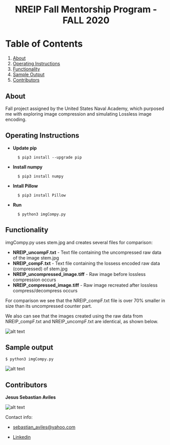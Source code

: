 <h1 align="center">NREIP Fall Mentorship Program - FALL 2020</h1>

# Table of Contents

1. [About](https://github.com/JsAviles/NREIP_FallMentorship2020#about)
2. [Operating Instructions](https://github.com/JsAviles/NREIP_FallMentorship2020#Operating-Instructions)
3. [Functionality](https://github.com/JsAviles/NREIP_FallMentorship2020#Functionality)
4. [Sample Output](https://github.com/JsAviles/NREIP_FallMentorship2020#Sample-output)
5. [Contributors](https://github.com/JsAviles/NREIP_FallMentorship2020#Contributors)

## About

Fall project assigned by the United States Naval Academy, which purposed me with exploring image compression and simulating Lossless image encoding.
## Operating Instructions

* **Update pip**

        $ pip3 install --upgrade pip

* **Install numpy**

        $ pip3 install numpy

* **Intall Pillow**

        $ pip3 install Pillow

* **Run**

        $ python3 imgCompy.py

## Functionality

imgCompy.py uses stem.jpg and creates several files for comparison:

* **NREIP_uncompF.txt** - Text file containing the uncompressed raw data of the image stem.jpg
* **NREIP_compF.txt** - Text file containing the lossess encoded raw data (compressed) of stem.jpg
* **NREIP_uncompressed_image.tiff** - Raw image before lossless compression occurs
* **NREIP_compressed_image.tiff** -  Raw image recreated after lossless compress/decompress occurs

For comparison we see that the NREIP_compF.txt file is over 70% smaller in size than its uncompressed counter part.

We also can see that the images created using the raw data from NREIP_compF.txt and NREIP_uncompF.txt are identical, as shown below.


![alt text](https://i.gyazo.com/e63a546d639d3930c890be3a43946b1d.png)


## Sample output

    $ python3 imgCompy.py

![alt text](https://i.gyazo.com/1606d88d3e7bc569727835669d4bbb80.png)
## Contributors

**Jesus Sebastian Aviles**

![alt text](https://i.gyazo.com/30c872a61a8257508866840b44592530.png)

Contact info:

* sebastian_aviles@yahoo.com

* [Linkedin](https://www.linkedin.com/in/sebastian-aviles-215b3471/)

